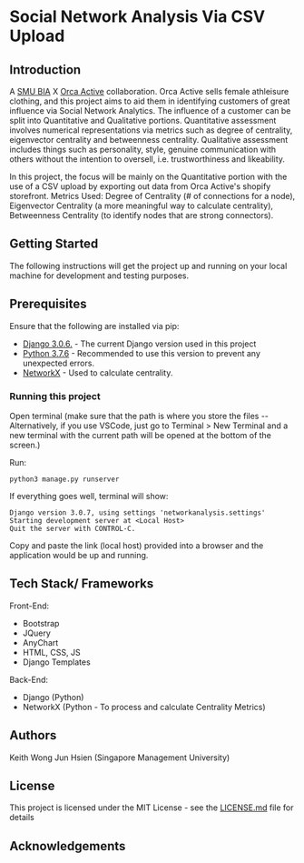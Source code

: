 # Social Network Analysis Via CSV Upload

## Introduction

A [SMU BIA](https://www.smubia.org/) X [Orca Active](https://orcaactive.com/) collaboration. Orca Active sells female athleisure clothing, and this project aims to aid them in identifying customers of great influence via Social Network Analytics. The influence of a customer can be split into Quantitative and Qualitative portions. Quantitative assessment involves numerical representations via metrics such as degree of centrality, eigenvector centrality and betweenness centrality. Qualitative assessment includes things such as personality, style, genuine communication with others without the intention to oversell, i.e. trustworthiness and likeability. 

In this project, the focus will be mainly on the Quantitative portion with the use of a CSV upload by exporting out data from Orca Active's shopify storefront. Metrics Used: Degree of Centrality (# of connections for a node), Eigenvector Centrality (a more meaningful way to calculate centrality), Betweenness Centrality (to identify nodes that are strong connectors).


## Getting Started
The following instructions will get the project up and running on your local machine for development and testing purposes.

## Prerequisites
Ensure that the following are installed via pip:
* [Django 3.0.6.](https://www.djangoproject.com/download/) - The current Django version used in this project
* [Python 3.7.6](https://linuxize.com/post/how-to-install-pip-on-ubuntu-18.04/) - Recommended to use this version to prevent any unexpected errors.
* [NetworkX](https://networkx.github.io/documentation/stable/install.html) - Used to calculate centrality. 

### Running this project
Open terminal (make sure that the path is where you store the files -- Alternatively, if you use VSCode, just go to Terminal > New Terminal and a new terminal with the current path will be opened at the bottom of the screen.)

Run:
```
python3 manage.py runserver
```
If everything goes well, terminal will show: 
```
Django version 3.0.7, using settings 'networkanalysis.settings'
Starting development server at <Local Host>
Quit the server with CONTROL-C.
```
Copy and paste the link (local host) provided into a browser and the application would be up and running.

## Tech Stack/ Frameworks
Front-End:
- Bootstrap
- JQuery
- AnyChart
- HTML, CSS, JS
- Django Templates

Back-End:
- Django (Python)
- NetworkX (Python - To process and calculate Centrality Metrics)


## Authors
Keith Wong Jun Hsien (Singapore Management University)

## License
This project is licensed under the MIT License - see the [LICENSE.md](LICENSE.md) file for details

## Acknowledgements

